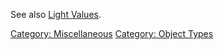 See also [Light Values](Light_Values.md "wikilink").

[Category: Miscellaneous](Category:_Miscellaneous "wikilink") [Category:
Object Types](Category:_Object_Types "wikilink")
